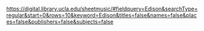 



https://digital.library.ucla.edu/sheetmusic/#fieldquery=Edison&searchType=regular&start=0&rows=10&keyword=Edison&titles=false&names=false&places=false&publishers=false&subjects=false